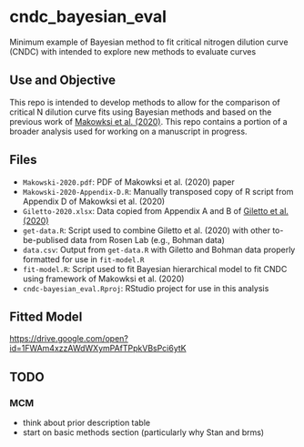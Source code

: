 # cndc_bayesian_eval
Minimum example of Bayesian method to fit critical nitrogen dilution curve (CNDC) with intended to explore new methods to evaluate curves

## Use and Objective
This repo is intended to develop methods to allow for the comparison of critical N dilution curve fits using Bayesian methods and based on the previous work of [Makowksi et al. (2020)](http://doi.org/10.1016/j.eja.2020.126076). This repo contains a portion of a broader analysis used for working on a manuscript in progress.

## Files
- `Makowski-2020.pdf`: PDF of Makowksi et al. (2020) paper  
- `Makowski-2020-Appendix-D.R`: Manually transposed copy of R script from Appendix D of Makowksi et al. (2020)  
- `Giletto-2020.xlsx`: Data copied from Appendix A and B of [Giletto et al. (2020)](http://doi.org/10.1016/j.eja.2020.126114)  
- `get-data.R`: Script used to combine Giletto et al. (2020) with other to-be-publised data from Rosen Lab (e.g., Bohman data)  
- `data.csv`: Output from `get-data.R` with Giletto and Bohman data properly formatted for use in `fit-model.R`  
- `fit-model.R`: Script used to fit Bayesian hierarchical model to fit CNDC using framework of Makowksi et al. (2020)  
- `cndc-bayesian_eval.Rproj`: RStudio project for use in this analysis  

## Fitted Model

https://drive.google.com/open?id=1FWAm4xzzAWdWXymPAfTPpkVBsPci6ytK

## TODO

### MCM

- think about prior description table
- start on basic methods section (particularly why Stan and brms)